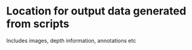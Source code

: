 # Location for output data generated from scripts
Includes images, depth information, annotations etc
